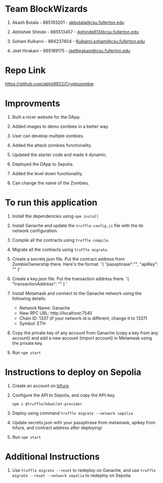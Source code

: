 # Team BlockWizards

1. Akash Butala - 885193201 - akbutala@csu.fullerton.edu

2. Abhishek Shinde - 885513457 - Ashinde813@csu.fullerton.edu

3. Soham Kulkarni - 884237404 - Kulkarni.soham@csu.fullerton.edu

4. Jeet Hirakani - 885189175 - jeethirakani@csu.fullerton.edu

# Repo Link

https://github.com/abhii9922/Cryptozombie

# Improvments

1. Built a nicer website for the DApp.

2. Added images to demo zombies in a better way.

3. User can develop multiple zombies. 

4. Added the attack zombies functionality.

5. Updated the starter code and made it dynamic.

6. Deployed the DApp to Sepolia.
   
7. Added the level down functionality.

8. Can change the name of the Zombies.


# To run this application

1. Install the dependencies using `npm install`

2. Install Ganache and update the `truffle-config.js` file with the its network configuration.

3. Compile all the contracts using `truffle compile`.

4. Migrate all the contracts using `truffle migrate`.

5. Create a secrets.json file. Put the contract address from ZombieOwnership there. Here's the format.
   '{
    "passphrase":"",
    "apiKey": ""
   }'

6. Create a key.json file. Put the transaction address there.
'{
    "transactionAddress": ""
}
'
7. Install Metamask and connect to the Ganache network using the following details:
    - Network Name: Ganache
    - New RPC URL: http://localhost:7545
    - Chain ID: 1337 (if your network id is different, change it to 1337)
    - Symbol: ETH

8. Copy the private key of any account from Ganache (copy a key from any account) and add a new account (import account) in Metamask using the private key.

9. Run `npm start`



# Instructions to deploy on Sepolia

1. Create an account on [Infura](https://www.infura.io/).
2. Configure the API to Sepolia, and copy the API-key.

    `npm i @truffle/hdwallet-provider`

3. Deploy using command `truffle migrate --network sepolia`

4. Update secrets.json with your passphrase from metamask, apikey from Infura, and contract address after deploying/

5. Run `npm start`

# Additional Instructions

1. Use `truffle migrate --reset` to redeploy on Ganache, and use `truffle migrate --reset --network sepolia` to redeploy on Sepolia.